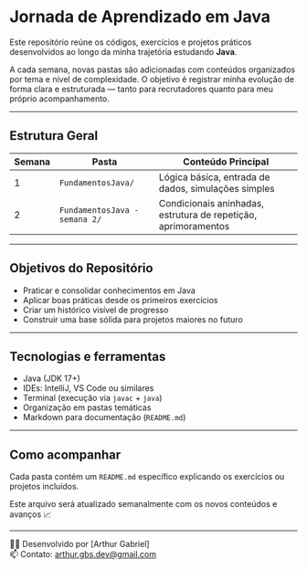 #  Jornada de Aprendizado em Java

Este repositório reúne os códigos, exercícios e projetos práticos desenvolvidos ao longo da minha trajetória estudando **Java**.

A cada semana, novas pastas são adicionadas com conteúdos organizados por tema e nível de complexidade. O objetivo é registrar minha evolução de forma clara e estruturada — tanto para recrutadores quanto para meu próprio acompanhamento.

---

##  Estrutura Geral

| Semana | Pasta                    | Conteúdo Principal                                       |
|--------|--------------------------|-----------------------------------------------------------|
| 1      | `FundamentosJava/`      | Lógica básica, entrada de dados, simulações simples            |
| 2      | `FundamentosJava - semana 2/`      | Condicionais aninhadas, estrutura de repetição, aprimoramentos |

---

##  Objetivos do Repositório

- Praticar e consolidar conhecimentos em Java
- Aplicar boas práticas desde os primeiros exercícios
- Criar um histórico visível de progresso
- Construir uma base sólida para projetos maiores no futuro

---

##  Tecnologias e ferramentas

- Java (JDK 17+)
- IDEs: IntelliJ, VS Code ou similares
- Terminal (execução via `javac` + `java`)
- Organização em pastas temáticas
- Markdown para documentação (`README.md`)

---

##  Como acompanhar

Cada pasta contém um `README.md` específico explicando os exercícios ou projetos incluídos.

Este arquivo será atualizado semanalmente com os novos conteúdos e avanços 📈

---

🧑‍💻 Desenvolvido por [Arthur Gabriel]  
📫 Contato: [arthur.gbs.dev@gmail.com](mailto:arthur.gbs.dev@gmail.com)

